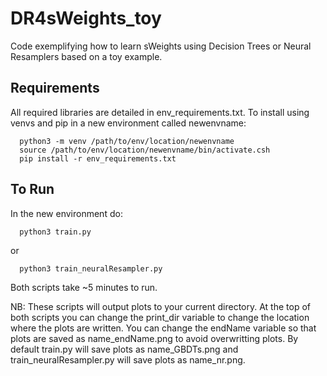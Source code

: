 # DR4sWeights_toy

Code exemplifying how to learn sWeights using Decision Trees or Neural Resamplers based on a toy example.

## Requirements

All required libraries are detailed in env_requirements.txt. To install using venvs and pip in a new environment called newenvname:

      python3 -m venv /path/to/env/location/newenvname
      source /path/to/env/location/newenvname/bin/activate.csh
      pip install -r env_requirements.txt

## To Run

In the new environment do:

      python3 train.py

or

      python3 train_neuralResampler.py

Both scripts take ~5 minutes to run.

NB: These scripts will output plots to your current directory. At the top of both scripts you can change the print_dir variable to change the location where the plots are written. You can change the endName variable so that plots are saved as name_endName.png to avoid overwritting plots. By default train.py will save plots as name_GBDTs.png and train_neuralResampler.py will save plots as name_nr.png.

